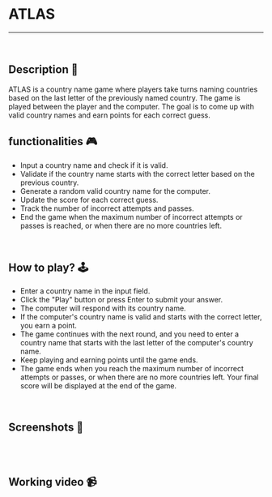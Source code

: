 # **ATLAS** 

---

<br>

## **Description 📃**
ATLAS is a country name game where players take turns naming countries based on the last letter of the previously named country. The game is played between the player and the computer. The goal is to come up with valid country names and earn points for each correct guess.

## **functionalities 🎮**
- Input a country name and check if it is valid.
- Validate if the country name starts with the correct letter based on the previous country.
- Generate a random valid country name for the computer.
- Update the score for each correct guess.
- Track the number of incorrect attempts and passes.
- End the game when the maximum number of incorrect attempts or passes is reached, or when there are no more countries left. 
<br>

## **How to play? 🕹️**
- Enter a country name in the input field.
- Click the "Play" button or press Enter to submit your answer.
- The computer will respond with its country name.
- If the computer's country name is valid and starts with the correct letter, you earn a point.
- The game continues with the next round, and you need to enter a country name that starts with the last letter of the computer's country name.
- Keep playing and earning points until the game ends.
- The game ends when you reach the maximum number of incorrect attempts or passes, or when there are no more countries left.
Your final score will be displayed at the end of the game. 

<br>

## **Screenshots 📸**

<br>
<!-- add your screenshots like this -->
<!-- ![image](url) -->

<br>

## **Working video 📹**
<!-- add your working video over here -->